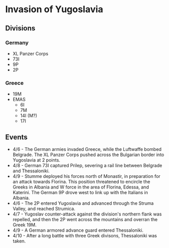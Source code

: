 # Invasion of Yugoslavia

## Divisions

### Germany

* XL Panzer Corps
* 73I
* 9P
* 2P

### Greece

* 19M
* EMAS
  * 6I
  * 7M
  * 14I (M?)
  * 17I

## Events

* 4/6 - The German armies invaded Greece, while the Luftwaffe bombed Belgrade. The XL Panzer Corps pushed across the Bulgarian border into Yugoslavia at 2 points.
* 4/8 - German 73I captured Prilep, severing a rail line between Belgrade and Thessaloniki.
* 4/9 - Stumme deployed his forces north of Monastir, in preparation for an attack towards Florina. This position threatened to encircle the Greeks in Albania and W force in the area of Florina, Edessa, and Katerini. The German 9P drove west to link up with the Italians in Albania.
* 4/6 - The 2P entered Yugoslavia and advanced through the Struma Valley, and reached Strumica.
* 4/7 - Yugoslav counter-attack against the division's northern flank was repelled, and then the 2P went across the mountains and overran the Greek 19M.
* 4/9 - A German armored advance guard entered Thessaloniki.
* 4/10 - After a long battle with three Greek divisons, Thessaloniki was taken.
